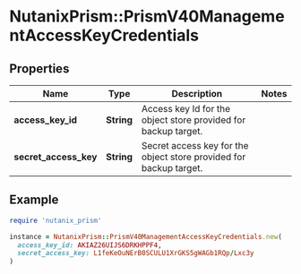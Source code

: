 # NutanixPrism::PrismV40ManagementAccessKeyCredentials

## Properties

| Name | Type | Description | Notes |
| ---- | ---- | ----------- | ----- |
| **access_key_id** | **String** | Access key Id for the object store provided for backup target. |  |
| **secret_access_key** | **String** | Secret access key for the object store provided for backup target.  |  |

## Example

```ruby
require 'nutanix_prism'

instance = NutanixPrism::PrismV40ManagementAccessKeyCredentials.new(
  access_key_id: AKIAZ26UIJS6DRKHPPF4,
  secret_access_key: L1feKeOuNErB0SCULU1XrGKS5gWAGb1RQp/Lxc3y
)
```


